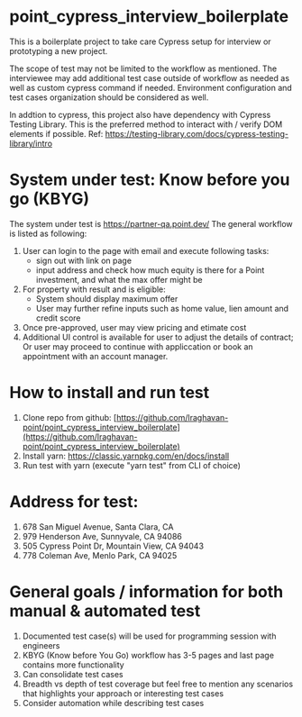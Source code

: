 # point_cypress_interview_boilerplate
This is a boilerplate project to take care Cypress setup for interview or prototyping a new project.

The scope of test may not be limited to the workflow as mentioned.
The interviewee may add additional test case outside of workflow as needed as well as custom cypress command if needed.
Environment configuration and test cases organization should be considered as well.

In addtion to cypress, this project also have dependency with Cypress Testing Library.
This is the preferred method to interact with / verify DOM elements if possible.
Ref: https://testing-library.com/docs/cypress-testing-library/intro

# System under test: Know before you go (KBYG)
The system under test is https://partner-qa.point.dev/
The general workflow is listed as following:
1. User can login to the page with email and execute following tasks:
    - sign out  with link on page
    - input address and check how much equity is there for a Point investment, and what the max offer might be 
2. For property with result and is eligible:
    - System should display maximum offer
    - User may further refine inputs such as home value, lien amount and credit score  
3. Once pre-approved, user may view pricing and etimate cost
4. Additional UI control is available for user to adjust the details of contract; Or user may proceed to continue with appliccation or book an appointment with an account manager.

# How to install and run test
1. Clone repo from github: [https://github.com/lraghavan-point/point_cypress_interview_boilerplate](https://github.com/lraghavan-point/point_cypress_interview_boilerplate)
2. Install yarn: https://classic.yarnpkg.com/en/docs/install
3. Run test with yarn (execute "yarn test" from CLI of choice)

# Address for test:
1. 678 San Miguel Avenue, Santa Clara, CA 
2. 979 Henderson Ave, Sunnyvale, CA 94086
3. 505 Cypress Point Dr, Mountain View, CA 94043
4. 778 Coleman Ave, Menlo Park, CA 94025

# General goals / information for both manual & automated test
1. Documented test case(s) will be used for programming session with engineers
2. KBYG (Know before You Go) workflow has 3-5 pages and last page contains more functionality
3. Can consolidate test cases
4. Breadth vs depth of test coverage but feel free to mention any scenarios that highlights your approach or interesting test cases
5. Consider automation while describing test cases



